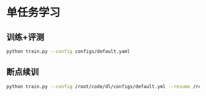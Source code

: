 # 单任务学习

## 训练+评测
```sh
python train.py --config configs/default.yaml
```

## 断点续训

```sh
python train.py --config /root/code/dl/configs/default.yml --resume /root/autodl-tmp/single/checkpoints/best.pt
```